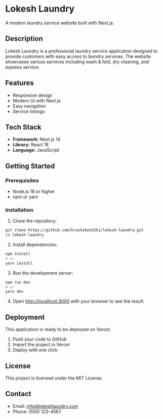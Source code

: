 # Lokesh Laundry

A modern laundry service website built with Next.js.

## Description

Lokesh Laundry is a professional laundry service application designed to provide customers with easy access to laundry services. The website showcases various services including wash & fold, dry cleaning, and express service.

## Features

- Responsive design
- Modern UI with Next.js
- Easy navigation
- Service listings

## Tech Stack

- **Framework:** Next.js 14
- **Library:** React 18
- **Language:** JavaScript

## Getting Started

### Prerequisites

- Node.js 18 or higher
- npm or yarn

### Installation

1. Clone the repository:
```bash
git clone https://github.com/hrushikesh2k1/lokesh-laundry.git
cd lokesh-laundry
```

2. Install dependencies:
```bash
npm install
# or
yarn install
```

3. Run the development server:
```bash
npm run dev
# or
yarn dev
```

4. Open [http://localhost:3000](http://localhost:3000) with your browser to see the result.

## Deployment

This application is ready to be deployed on Vercel:

1. Push your code to GitHub
2. Import the project in Vercel
3. Deploy with one click

## License

This project is licensed under the MIT License.

## Contact

- Email: info@lokeshlaundry.com
- Phone: (555) 123-4567
